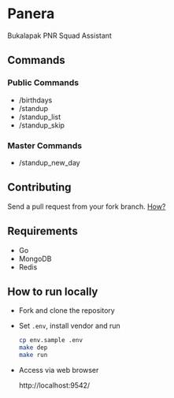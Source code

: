 # Panera

Bukalapak PNR Squad Assistant

## Commands

### Public Commands

- /birthdays
- /standup
- /standup_list
- /standup_skip

### Master Commands

- /standup_new_day

## Contributing

Send a pull request from your fork branch. [How?](https://help.github.com/articles/creating-a-pull-request-from-a-fork)

## Requirements

- Go
- MongoDB
- Redis

## How to run locally

- Fork and clone the repository

- Set `.env`, install vendor and run

  ```sh
  cp env.sample .env
  make dep
  make run
  ```

- Access via web browser

  http://localhost:9542/
